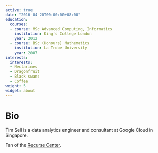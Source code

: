 ```yaml
---
active: true
date: "2016-04-20T00:00:00+08:00"
education:
  courses:
  - course: MSc Advanced Computing, Informatics
    institution: King's College London
    year: 2012
  - course: BSc (Honours) Mathematics
    institution: La Trobe University
    year: 2007
interests:
  interests:
  - Nectarines
  - Dragonfruit
  - Black swans
  - Coffee
weight: 5
widget: about
---
```


# Bio

Tim Sell is a data analytics engineer and consultant at Google Cloud in Singapore.

Fan of the [Recurse Center](https://recurse.com).
